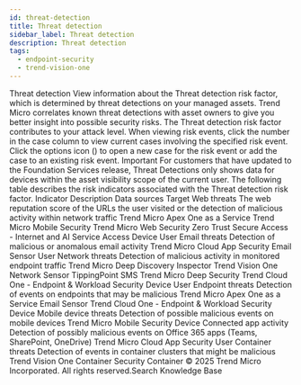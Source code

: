 ```yaml
---
id: threat-detection
title: Threat detection
sidebar_label: Threat detection
description: Threat detection
tags:
  - endpoint-security
  - trend-vision-one
---
```


 Threat detection View information about the Threat detection risk factor, which is determined by threat detections on your managed assets. Trend Micro correlates known threat detections with asset owners to give you better insight into possible security risks. The Threat detection risk factor contributes to your attack level. When viewing risk events, click the number in the case column to view current cases involving the specified risk event. Click the options icon () to open a new case for the risk event or add the case to an existing risk event. Important For customers that have updated to the Foundation Services release, Threat Detections only shows data for devices within the asset visibility scope of the current user. The following table describes the risk indicators associated with the Threat detection risk factor. Indicator Description Data sources Target Web threats The web reputation score of the URLs the user visited or the detection of malicious activity within network traffic Trend Micro Apex One as a Service Trend Micro Mobile Security Trend Micro Web Security Zero Trust Secure Access - Internet and AI Service Access Device User Email threats Detection of malicious or anomalous email activity Trend Micro Cloud App Security Email Sensor User Network threats Detection of malicious activity in monitored endpoint traffic Trend Micro Deep Discovery Inspector Trend Vision One Network Sensor TippingPoint SMS Trend Micro Deep Security Trend Cloud One - Endpoint & Workload Security Device User Endpoint threats Detection of events on endpoints that may be malicious Trend Micro Apex One as a Service Email Sensor Trend Cloud One - Endpoint & Workload Security Device Mobile device threats Detection of possible malicious events on mobile devices Trend Micro Mobile Security Device Connected app activity Detection of possibly malicious events on Office 365 apps (Teams, SharePoint, OneDrive) Trend Micro Cloud App Security User Container threats Detection of events in container clusters that might be malicious Trend Vision One Container Security Container © 2025 Trend Micro Incorporated. All rights reserved.Search Knowledge Base